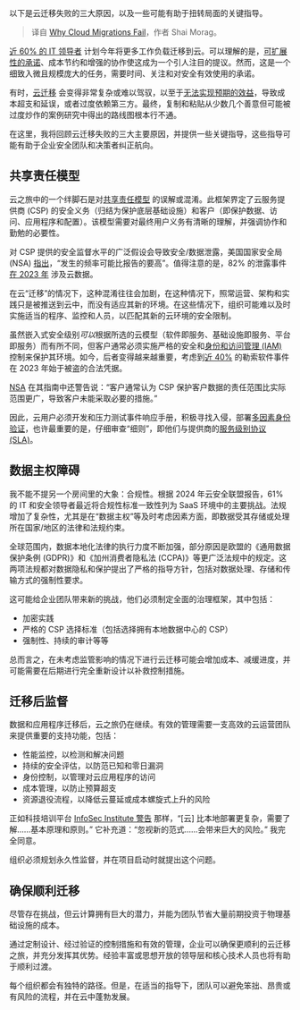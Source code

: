 
<!--
title: 云迁移失败的原因
cover: https://cdn.thenewstack.io/media/2024/01/9347d1ba-ai-iot-cloud-to-edge.jpg
-->

以下是云迁移失败的三大原因，以及一些可能有助于扭转局面的关键指导。

> 译自 [Why Cloud Migrations Fail](https://thenewstack.io/why-cloud-migrations-fail/)，作者 Shai Morag。

[近 60% 的 IT 领导者](https://thenewstack.io/cloud-migrations-pick-up-the-pace-in-2024/) 计划今年将更多工作负载迁移到云。可以理解的是，[可扩展性的承诺](https://thenewstack.io/how-to-build-a-scalable-platform-architecture-for-real-time-data/)、成本节约和增强的协作使这成为一个引人注目的提议。然而，这是一个细致入微且规模庞大的任务，需要时间、关注和对安全有效使用的承诺。

有时，[云迁移](https://thenewstack.io/cloud-migrations-pick-up-the-pace-in-2024/) 会变得非常复杂或难以驾驭，以至于[无法实现预期的效益](https://thenewstack.io/cloud-migration-regrets-should-you-repatriate/)，导致成本超支和延误，或者过度依赖第三方。最终，复制和粘贴从少数几个善意但可能被过度炒作的案例研究中得出的路线图根本行不通。

在这里，我将回顾云迁移失败的三大主要原因，并提供一些关键指导，这些指导可能有助于企业安全团队和决策者纠正航向。

## 共享责任模型

云之旅中的一个绊脚石是对[共享责任模型](https://www.techtarget.com/searchcloudcomputing/definition/shared-responsibility-model) 的误解或混淆。此框架界定了云服务提供商 (CSP) 的安全义务（归结为保护底层基础设施）和客户（即保护数据、访问、应用程序和配置）。该模型需要对最终用户义务有清晰的理解，并强调协作和勤勉的必要性。

对 CSP 提供的安全监督水平的广泛假设会导致安全/数据泄露，美国国家安全局 (NSA) [指出](https://media.defense.gov/2024/Mar/07/2003407863/-1/-1/0/CSI-CloudTop10-Shared-Responsibility-Model.PDF)，“发生的频率可能比报告的要高”。值得注意的是，82% 的泄露事件[在 2023 年](https://www.wsj.com/tech/cybersecurity/why-are-cybersecurity-data-breaches-still-rising-2f08866c) 涉及云数据。

在云“迁移”的情况下，这种混淆往往会加剧，在这种情况下，照常运营、架构和实践只是被推送到云中，而没有适应其新的环境。在这些情况下，组织可能难以及时实施适当的程序、监控和人员，以匹配其新的云环境的安全限制。

虽然嵌入式安全级别*可以*根据所选的云模型（软件即服务、基础设施即服务、平台即服务）而有所不同，但客户通常必须实施严格的安全和[身份和访问管理 (IAM)](https://thenewstack.io/getting-started-with-identity-and-access-management/) 控制来保护其环境。如今，后者变得越来越重要，考虑到[近 40%](https://www.cybersecuritydive.com/news/exploits-credentials-fuel-ransomware-surge/717943/) 的勒索软件事件在 2023 年始于被盗的合法凭据。

[NSA](https://media.defense.gov/2024/Mar/07/2003407863/-1/-1/0/CSI-CloudTop10-Shared-Responsibility-Model.PDF) 在其指南中还警告说：“客户通常认为 CSP 保护客户数据的责任范围比实际范围更广，导致客户未能采取必要的措施。”

因此，云用户必须开发和压力测试事件响应手册，积极寻找入侵，部署[多因素身份验证](https://thenewstack.io/73-of-organizations-dont-enforce-multifactor-authentication/)，也许最重要的是，仔细审查“细则”，即他们与提供商的[服务级别协议 (SLA)](https://thenewstack.io/ignoring-slas-doesnt-pay/)。

## 数据主权障碍

我不能不提另一个房间里的大象：合规性。根据 2024 年云安全联盟报告，61% 的 IT 和安全领导者最近将合规性标准一致性列为 SaaS 环境中的主要挑战。法规增加了复杂性，尤其是在“数据主权”等及时考虑因素方面，即数据受其存储或处理所在国家/地区的法律和法规约束。

全球范围内，数据本地化法律的执行力度不断加强，部分原因是欧盟的《通用数据保护条例 (GDPR)》和《加州消费者隐私法 (CCPA)》等更广泛法规中的规定。这两项法规都对数据隐私和保护提出了严格的指导方针，包括对数据处理、存储和传输方式的强制性要求。

这可能给企业团队带来新的挑战，他们必须制定全面的治理框架，其中包括：

- 加密实践
- 严格的 CSP 选择标准（包括选择拥有本地数据中心的 CSP）
- 强制性、持续的审计等等

总而言之，在未考虑监管影响的情况下进行云迁移可能会增加成本、减缓进度，并可能需要在后期进行完全重新设计以补救控制措施。

## 迁移后监督

数据和应用程序迁移后，云之旅仍在继续。有效的管理需要一支高效的云运营团队来提供重要的支持功能，包括：

- 性能监控，以检测和解决问题
- 持续的安全评估，以防范已知和零日漏洞
- 身份控制，以管理对云应用程序的访问
- 成本管理，以防止预算超支
- 资源退役流程，以降低云蔓延或成本螺旋式上升的风险

正如科技培训平台 [InfoSec Institute 警告](https://www.infosecinstitute.com/resources/cloud/the-rise-of-cloud-computing-trends-and-predictions/) 那样，“[云] 比本地部署更复杂，需要了解……基本原理和原则。” 它补充道：“忽视新的范式……会带来巨大的风险。” 我完全同意。

组织必须规划永久性监督，并在项目启动时就提出这个问题。

## 确保顺利迁移

尽管存在挑战，但云计算拥有巨大的潜力，并能为团队节省大量前期投资于物理基础设施的成本。

通过定制设计、经过验证的控制措施和有效的管理，企业可以确保更顺利的云迁移之旅，并充分发挥其优势。经验丰富或思想开放的领导层和核心技术人员也将有助于顺利过渡。

每个组织都会有独特的路径。但是，在适当的指导下，团队可以避免笨拙、昂贵或有风险的流程，并在云中蓬勃发展。
